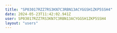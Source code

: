 ```yaml
---
title: "SP03017RZZ7RS3KN7C3RBN13ACYGGSH1ZKP5SSH4"
date: 2024-05-23T11:42:02.941Z
user: SP03017RZZ7RS3KN7C3RBN13ACYGGSH1ZKP5SSH4
layout: "users"
---
```

    